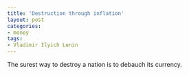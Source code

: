```yaml
---
title: 'Destruction through inflation'
layout: post
categories:
- money
tags:
- Vladimir Ilyich Lenin
---
```


The surest way to destroy a nation is to debauch its currency.